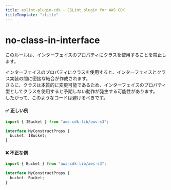 ```yaml
---
title: eslint-plugin-cdk - ESLint plugin for AWS CDK
titleTemplate: ":title"
---
```


# no-class-in-interface

このルールは、インターフェイスのプロパティにクラスを使用することを禁止します。

インターフェイスのプロパティにクラスを使用すると、インターフェイスとクラス実装の間に密接な結合が作成されます。  
さらに、クラスは本質的に変更可能であるため、インターフェイスのプロパティ型としてクラスを使用すると予期しない動作が発生する可能性があります。  
したがって、このようなコードは避けるべきです。

#### ✅ 正しい例

```ts
import { IBucket } from "aws-cdk-lib/aws-s3";

interface MyConstructProps {
  bucket: IBucket;
}
```

#### ❌ 不正な例

```ts
import { Bucket } from "aws-cdk-lib/aws-s3";

interface MyConstructProps {
  bucket: Bucket;
}
```
